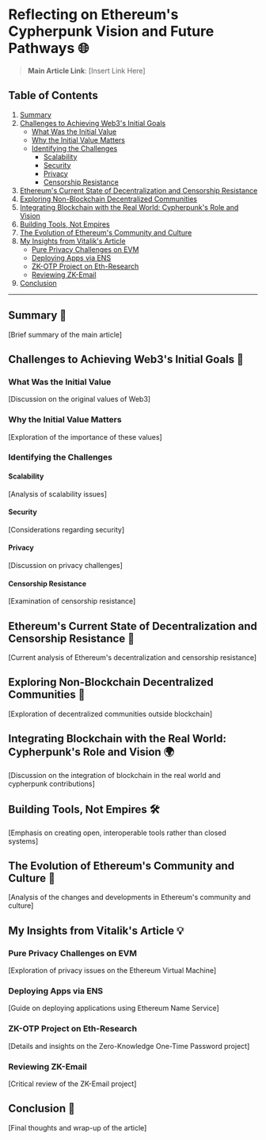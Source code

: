 # Reflecting on Ethereum's Cypherpunk Vision and Future Pathways 🌐

> **Main Article Link**: [Insert Link Here]

## Table of Contents

1. [Summary](#summary)
2. [Challenges to Achieving Web3's Initial Goals](#challenges-to-achieving-web3s-initial-goals)
   - [What Was the Initial Value](#what-was-the-initial-value)
   - [Why the Initial Value Matters](#why-the-initial-value-matters)
   - [Identifying the Challenges](#identifying-the-challenges)
     - [Scalability](#scalability)
     - [Security](#security)
     - [Privacy](#privacy)
     - [Censorship Resistance](#censorship-resistance)
3. [Ethereum's Current State of Decentralization and Censorship Resistance](#ethereums-current-state-of-decentralization-and-censorship-resistance)
4. [Exploring Non-Blockchain Decentralized Communities](#exploring-non-blockchain-decentralized-communities)
5. [Integrating Blockchain with the Real World: Cypherpunk's Role and Vision](#integrating-blockchain-with-the-real-world-cypherpunks-role-and-vision)
6. [Building Tools, Not Empires](#building-tools-not-empires)
7. [The Evolution of Ethereum's Community and Culture](#the-evolution-of-ethereums-community-and-culture)
8. [My Insights from Vitalik's Article](#my-insights-from-vitaliks-article)
   - [Pure Privacy Challenges on EVM](#pure-privacy-challenges-on-evm)
   - [Deploying Apps via ENS](#deploying-apps-via-ens)
   - [ZK-OTP Project on Eth-Research](#zk-otp-project-on-eth-research)
   - [Reviewing ZK-Email](#reviewing-zk-email)
9. [Conclusion](#conclusion)

---

## Summary 📄

[Brief summary of the main article]

## Challenges to Achieving Web3's Initial Goals 🚧
### What Was the Initial Value
[Discussion on the original values of Web3]

### Why the Initial Value Matters
[Exploration of the importance of these values]

### Identifying the Challenges
#### Scalability
[Analysis of scalability issues]

#### Security
[Considerations regarding security]

#### Privacy
[Discussion on privacy challenges]

#### Censorship Resistance
[Examination of censorship resistance]

## Ethereum's Current State of Decentralization and Censorship Resistance 🔗

[Current analysis of Ethereum's decentralization and censorship resistance]

## Exploring Non-Blockchain Decentralized Communities 🤝

[Exploration of decentralized communities outside blockchain]

## Integrating Blockchain with the Real World: Cypherpunk's Role and Vision 🌍

[Discussion on the integration of blockchain in the real world and cypherpunk contributions]

## Building Tools, Not Empires 🛠️

[Emphasis on creating open, interoperable tools rather than closed systems]

## The Evolution of Ethereum's Community and Culture 🌱

[Analysis of the changes and developments in Ethereum's community and culture]

## My Insights from Vitalik's Article 💡
### Pure Privacy Challenges on EVM
[Exploration of privacy issues on the Ethereum Virtual Machine]

### Deploying Apps via ENS
[Guide on deploying applications using Ethereum Name Service]

### ZK-OTP Project on Eth-Research
[Details and insights on the Zero-Knowledge One-Time Password project]

### Reviewing ZK-Email
[Critical review of the ZK-Email project]

## Conclusion 🎯

[Final thoughts and wrap-up of the article]
